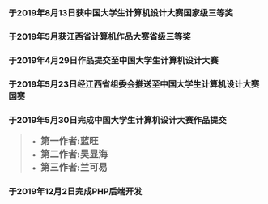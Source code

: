 ### 于2019年8月13日获中国大学生计算机设计大赛国家级三等奖

### 于2019年5月获江西省计算机作品大赛省级三等奖

### 于2019年4月29日作品提交至中国大学生计算机设计大赛

### 于2019年5月23日经江西省组委会推送至中国大学生计算机设计大赛国赛

### 于2019年5月30日完成中国大学生计算机设计大赛作品提交

> + <strong><font face='楷体' size=4px>第一作者:蓝旺</font>
> + <font face='楷体' size=4px>第二作者:吴显海</font>
> + <font face='楷体' size=4px>第三作者:兰可易</font></strong>
> 

### 于2019年12月2日完成PHP后端开发
